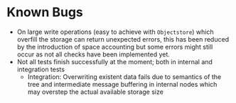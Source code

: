 # Known Bugs

- On large write operations (easy to achieve with `Objectstore`) which overfill the storage can return unexpected errors, this has been reduced by the introduction of space accounting but some errors might still occur as not all checks have been implemented yet.
- Not all tests finish successfully at the moment; both in internal and integration tests
  - Integration: Overwriting existent data fails due to semantics of the tree and intermediate message buffering in internal nodes which may overstep the actual available storage size
